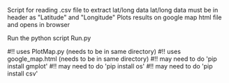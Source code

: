 Script for reading .csv file to extract lat/long data
lat/long data must be in header as "Latitude" and "Longitude"
Plots results on google map html file and opens in browser

Run the python script Run.py

#!! uses PlotMap.py (needs to be in same directory)
#!! uses google_map.html (needs to be in same directory)
#!! may need to do 'pip install gmplot'
#!! may need to do 'pip install os'
#!! may need to do 'pip install csv'